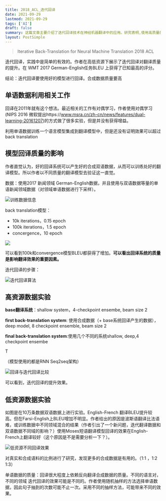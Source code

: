 ```yaml
---
title: 2018_ACL_迭代回译
date: 2021-09-29
lastmod: 2021-09-29
tags: ['AI']
draft: false
summary: 这篇文章主要介绍了迭代回译技术在神经机器翻译中的应用。研究表明,使用高质量的模型进行回译可以显著提升翻译质量,在高资源和低资源场景下都能取得良好效果。文章还探讨了单语数据利用、模型质量影响等相关问题,为迭代回译技术的应用提供了实践指导。
layout: PostSimple
---
```


> Iterative Back-Translation for Neural Machine Translation 2018 ACL

迭代回译，实践中是简单的有效的。作者在高低资源下展示了迭代回译对翻译质量的提升。在 WMT 2017 German-English任务BLEU 上获得了已知最高的评分。

结论：迭代回译要使用好的模型进行回译。合成数据质量要高

## 单语数据利用相关工作

回译在2011年就有这个想法。最近相关的工作有对偶学习，作者使用对偶学习(NIPS 2016 微软提出https://www.msra.cn/zh-cn/news/features/dual-learning-20161207)的方式做了很多实验，但是并没有获得增益。

利用单语数据训练一个语言模型集成到翻译模型中，但是还没有证明效果可以超过back translation

## 模型回译质量的影响

作者直觉认为，好的回译系统可以产生好的合成双语数据，从而可以训练处好的翻译模型。所以作者以不同质量的翻译模型去验证这一直觉。

数据：使用2017 新闻领域 German-English数据，并且使用与双语数据等量的单语新闻领域数据（对领域单语数据进行下采样）。

![训练数据信息](https://tz-1256822507.cos.ap-hongkong.myqcloud.com/typora/2021-09-1304727988.png)

back translation模型：

- 10k iterations，0.15 epoch
- 100k iterations，1.5 epoch
- concergence，10 epoch

![](https://tz-1256822507.cos.ap-hongkong.myqcloud.com/typora/2021-09-3736147928.png)

可以看到100k和convergence模型BLEU都获得了增加。**可以看出回译系统的质量是影响翻译效果的重要因素。**

迭代回译的步骤：

![迭代回译算法](https://tz-1256822507.cos.ap-hongkong.myqcloud.com/typora/2021-09-3865619659.png)

## 高资源数据实验

**base翻译系统**：shallow system，4-checkpoint ensembe, beam size 2

**first back-translation system**: 使用合成数据（+ base系统回译产生的数据），deep model, 8 checkpoint ensemble, beam size 2

**final back-translation system**:使用几个不同的系统shallow, deep,4 checkpoint ensembe

T

（模型使用的都是RNN Seq2seq架构）

![回译与迭代回译比较](https://tz-1256822507.cos.ap-hongkong.myqcloud.com/typora/2021-09-799743891.png)

可以看到，迭代回译的提升效果。

## 低资源数据实验

如图是在10万条数据双语数据上进行实验。English-French 翻译BLEU提升较高。但在Farsi-English上BLEU增加不明显。作者给出的原因是波斯语翻译比法语难，或训练数据中不同领域混合的结果（作者引出了一个新问题，迭代翻译数据和双语数据不同域的影响？）使用Moses短语翻译模型回译的效果在English-French上翻译较好（这个原因是不是需要分析一下？）。

![低资源不同回译效果](https://tz-1256822507.cos.ap-hongkong.myqcloud.com/typora/2021-09-4164768566.png)

对真实和合成语料的比例进行了研究，发现更多的合成数据是有用的。（1:1 ，1:2 1:3）

单语数据的质量：回译很大程度上依赖反向翻译合成数据的质量。不同的语言对，不同的领域 迭代回译的效果可能是不同的。作者使用随机抽样的方法选择单语数据，因此句子抽到的次数可能不止一次。采用不同的抽样方法，可能带来不同的效果。
